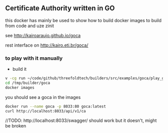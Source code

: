 
## Certificate Authority written in GO

this docker has mainly be used to show how to build docker images to build from code and uze zinit

see http://kairoaraujo.github.io/goca

rest interface on http://kairo.eti.br/goca/


### to play with it manually

- build it 

```bash
v -cg run ~/code/github/threefoldtech/builders/src/examples/goca/play_goca.v
cd /tmp/builder/goca
docker images 
```

you should see a goca in the images

```bash
docker run --name goca -p 8033:80 goca:latest
curl http://localhost:8033/api/v1/ca
```

//TODO: http://localhost:8033/swagger/ should work but it doesn't, might be broken